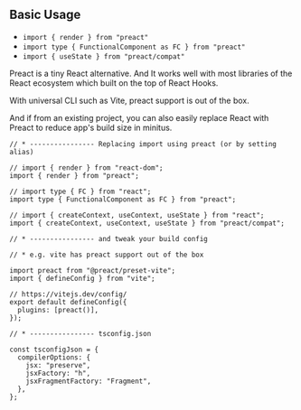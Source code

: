 ## Basic Usage

- `import { render } from "preact"`
- `import type { FunctionalComponent as FC } from "preact"`
- `import { useState } from "preact/compat"`

Preact is a tiny React alternative. And It works well with most libraries of the React ecosystem which built on the top of React Hooks.

With universal CLI such as Vite, preact support is out of the box.

And if from an existing project, you can also easily replace React with Preact to reduce app's build size in minitus.

```tsx
// * ---------------- Replacing import using preact (or by setting alias)

// import { render } from "react-dom";
import { render } from "preact";

// import type { FC } from "react";
import type { FunctionalComponent as FC } from "preact";

// import { createContext, useContext, useState } from "react";
import { createContext, useContext, useState } from "preact/compat";

// * ---------------- and tweak your build config

// * e.g. vite has preact support out of the box

import preact from "@preact/preset-vite";
import { defineConfig } from "vite";

// https://vitejs.dev/config/
export default defineConfig({
  plugins: [preact()],
});

// * ---------------- tsconfig.json

const tsconfigJson = {
  compilerOptions: {
    jsx: "preserve",
    jsxFactory: "h",
    jsxFragmentFactory: "Fragment",
  },
};
```

